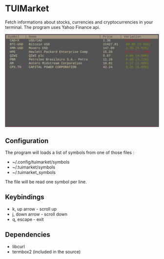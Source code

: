 # TUIMarket

Fetch informations about stocks, currencies and cryptocurrencies in your terminal.
The program uses Yahoo Finance api.

![pic0](./img/img.png)

## Configuration

The program will loads a list of symbols from one of those files :

* ~/.config/tuimarket/symbols
* ~/.tuimarket/symbols
* ~/.tuimarket_symbols

The file will be read one symbol per line.

## Keybindings

* k, up arrow	- scroll up
* j, down arrow	- scroll down
* q, escape	- exit

## Dependencies

* libcurl
* termbox2 (included in the source)

